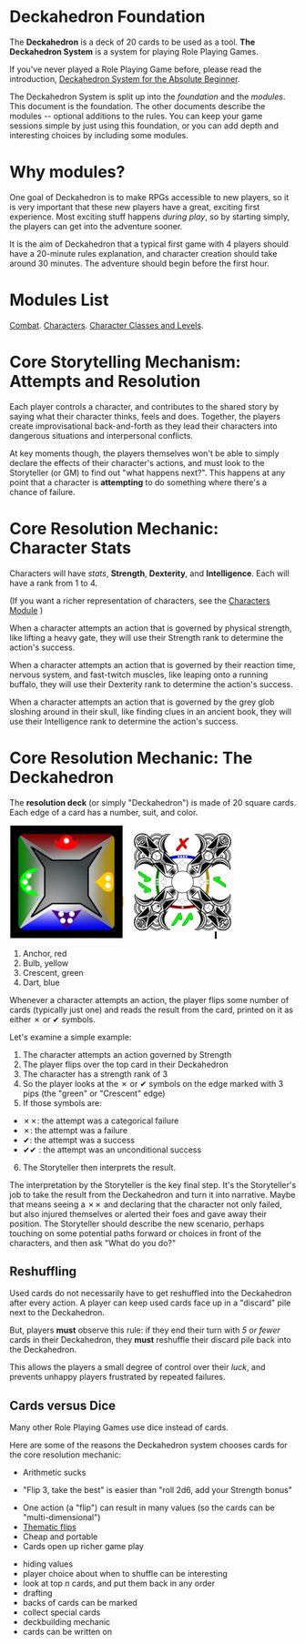 # Deckahedron Foundation

The **Deckahedron** is a deck of 20 cards to be used as a tool.
**The Deckahedron System** is a system for playing Role Playing Games.

If you've never played a Role Playing Game before, please read
the introduction,
[Deckahedron System for the Absolute Beginner](absolute_beginner.md).

The Deckahedron System is split up into the *foundation* and the *modules*.
This document is the foundation.  The other documents describe the
modules -- optional additions to the rules.  You can keep your
game sessions simple by just using this foundation, or you can
add depth and interesting choices by including some modules.

# Why modules?

One goal of Deckahedron is to make RPGs accessible to new players, so
it is very important that these new players have a great, exciting first
experience.  Most exciting stuff happens *during play*, so by starting
simply, the players can get into the adventure sooner.

It is the aim of Deckahedron that a typical first game with 4 players
should have a 20-minute rules explanation,
and character creation should take around 30 minutes.  The adventure
should begin before the first hour.

# Modules List

[Combat](mod_combat.md).
[Characters](mod_character.md).
[Character Classes and Levels](mod_levels.md).



# Core Storytelling Mechanism: Attempts and Resolution

Each player controls a character, and contributes to the shared story
by saying what their character thinks, feels and does.  Together, the
players create improvisational back-and-forth as they lead their characters
into dangerous situations and interpersonal conflicts.

At key moments though, the players themselves won't be able to simply declare
the effects of their character's actions, and must look to the Storyteller
(or GM) to find out "what happens next?". This happens at any point that a
character is **attempting** to do something where there's a chance of
failure.

# Core Resolution Mechanic: Character Stats

Characters will have *stats*, **Strength**, **Dexterity**,
and **Intelligence**.  Each will have a rank from 1 to 4.

(If you want a richer representation of characters, see the
[Characters Module](mod_characters.md)
)

When a character attempts an action that is governed by physical strength,
like lifting a heavy gate, they will use their Strength rank to
determine the action's success.

When a character attempts an action that is governed by their reaction
time, nervous system, and fast-twitch muscles,
like leaping onto a running buffalo, they will use their Dexterity rank to
determine the action's success.

When a character attempts an action that is governed by the
grey glob sloshing around in their skull,
like finding clues in an ancient book, they will use their Intelligence
rank to determine the action's success.

# Core Resolution Mechanic: The Deckahedron

The **resolution deck** (or simply "Deckahedron") is made of 20
square cards.
Each edge of a card has a number, suit, and color.

![Image of Back](images/back_200.png)
![Image of Front](images/front_19_200.png)

 1. Anchor, red
 2. Bulb, yellow
 3. Crescent, green
 4. Dart, blue

Whenever a character attempts an action, the player flips some
number of cards (typically just one) and reads the result from the card,
printed on it as either ✗ or ✔ symbols.

Let's examine a simple example:

 1. The character attempts an action governed by Strength
 2. The player flips over the top card in their Deckahedron
 3. The character has a strength rank of 3
 4. So the player looks at the ✗ or ✔ symbols on the edge marked with 3 pips
    (the "green" or "Crescent" edge)
 5. If those symbols are:
  * ✗✗: the attempt was a categorical failure
  * ✗: the attempt was a failure
  * ✔: the attempt was a success
  * ✔✔ : the attempt was an unconditional success
 6. The Storyteller then interprets the result.

The interpretation by the Storyteller is the key final step.  It's the
Storyteller's job to take the result from the Deckahedron and turn it
into narrative.  Maybe that means seeing a ✗✗ and declaring that the
character not only failed, but also injured themselves or alerted their
foes and gave away their position. The Storyteller should describe the
new scenario, perhaps touching on some potential paths forward or choices
in front of the characters, and then ask "What do you do?"

## Reshuffling

Used cards do not necessarily have to get reshuffled into the Deckahedron
after every action. A player can keep used cards face up in a "discard" pile
next to the Deckahedron.

But, players **must** observe this rule: if they end their turn with *5 or
fewer* cards in their Deckahedron, they **must** reshuffle their discard pile
back into the Deckahedron.

This allows the players a small degree of control over their *luck*, and
prevents unhappy players frustrated by repeated failures.

## Cards versus Dice

Many other Role Playing Games use dice instead of cards.

Here are some of the reasons the Deckahedron system chooses cards for the
core resolution mechanic:

 * Arithmetic sucks
  - "Flip 3, take the best" is easier than "roll 2d6, add your Strength bonus"
 * One action (a "flip") can result in many values
   (so the cards can be "multi-dimensional")
 * [Thematic flips](mod_thematic_flips.md)
 * Cheap and portable
 * Cards open up richer game play
  - hiding values
  - player choice about when to shuffle can be interesting
  - look at top *n* cards, and put them back in any order
  - drafting
  - backs of cards can be marked
  - collect special cards
  - deckbuilding mechanic
  - cards can be written on

